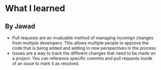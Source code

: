 # What I learned
## By Jawad

- Pull requests are an invaluable method of managing incomign changes from multiple developers. This allows multiple people to approve the code that is being added and adding in new perspectives in the process
- Issues are a way to track the different changes that need to be made on a project. You can reference specific commits and pull requests inside of an issue to mark it as resolved.